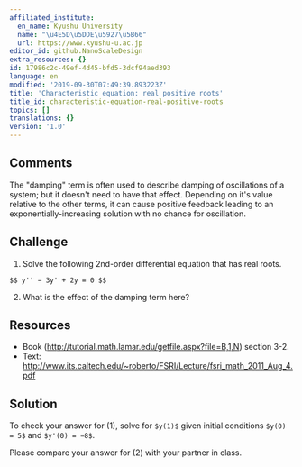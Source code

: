 ```yaml
---
affiliated_institute:
  en_name: Kyushu University
  name: "\u4E5D\u5DDE\u5927\u5B66"
  url: https://www.kyushu-u.ac.jp
editor_id: github.NanoScaleDesign
extra_resources: {}
id: 17986c2c-49ef-4d45-bfd5-3dcf94aed393
language: en
modified: '2019-09-30T07:49:39.893223Z'
title: 'Characteristic equation: real positive roots'
title_id: characteristic-equation-real-positive-roots
topics: []
translations: {}
version: '1.0'
---
```


## Comments

The "damping" term is often used to describe damping of oscillations of a system; but it doesn't need to have that effect. Depending on it's value relative to the other terms, it can cause positive feedback leading to an exponentially-increasing solution with no chance for oscillation.

## Challenge

1. Solve the following 2nd-order differential equation that has real roots.

`$$ y'' − 3y' + 2y = 0 $$`

2. What is the effect of the damping term here?

## Resources

- Book (http://tutorial.math.lamar.edu/getfile.aspx?file=B,1,N) section 3-2.
- Text: http://www.its.caltech.edu/~roberto/FSRI/Lecture/fsri_math_2011_Aug_4.pdf

## Solution
To check your answer for (1), solve for `$y(1)$` given initial conditions `$y(0) = 5$` and `$y'(0) = −8$`.

Please compare your answer for (2) with your partner in class.
